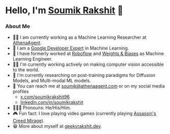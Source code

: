 # Hello, I'm [Soumik Rakshit](https://geekyrakshit.dev/) 👋

### About Me

- 🧑‍💻 I am currently working as a Machine Learning Researcher at [AthenaAgent](https://athenaagent.com/).
- 📣 I am a [Google Developer Expert](https://developers.google.com/community/experts/directory/profile/profile-soumik-rakshit) in Machine Learning.
- 💼 I have formerly worked at [Roboflow](https://roboflow.com/) and [Weights & Biases](https://wandb.ai/site) as Machine Learning Engineer.
- 👷‍♂️ I'm currently working actively on making computer vision accessible to the world.
- 🌱 I'm currently researching on post-training paradigms for Diffusion Models, and Multi-modal ML models.
- 📲 You can reach me at soumik@athenaagent.com or on my social media profiles
  - [x.com/soumikrakshit96](https://x.com/soumikrakshit96)
  - [linkedin.com/in/soumikrakshit](https://linkedin.com/in/soumikrakshit)
- 🧔🏽‍♂️ Pronouns: He/His/Him.
- 🎮 Fun fact: I love playing video games (currently playing [Assassin's Creed Mirage](https://www.playstation.com/en-in/games/assassins-creed-mirage/)).
- 😁 More about myself at [geekyrakshit.dev](https://geekyrakshit.dev).
